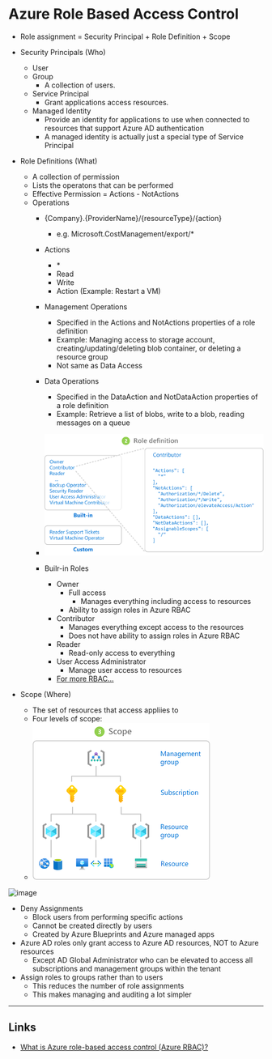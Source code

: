 # Azure Role Based Access Control
* Role assignment = Security Principal + Role Definition + Scope

* Security Principals (Who)
  * User
  * Group
    * A collection of users.
  * Service Principal
	* Grant applications access resources.
  * Managed Identity
	* Provide an identity for applications to use when connected to resources that support Azure AD authentication
	* A managed identity is actually just a special type of Service Principal

* Role Definitions (What)
  * A collection of permission
  * Lists the operatons that can be performed
  * Effective Permission = Actions - NotActions
  * Operations
    * {Company}.{ProviderName}/{resourceType}/{action}
      * e.g. Microsoft.CostManagement/export/*
    * Actions
      * \*
      * Read
      * Write
      * Action (Example: Restart a VM)
    * Management Operations
      * Specified in the Actions and NotActions properties of a role definition
	  * Example: Managing access to storage account, creating/updating/deleting blob container, or deleting a resource group
      * Not same as Data Access
    * Data Operations
      * Specified in the DataAction and NotDataAction properties of a role definition
      * Example: Retrieve a list of blobs, write to a blob, reading messages on a queue

    * ![Role definition](/images/rbac-role-definition.png)

    * Builr-in Roles
      * Owner
        * Full access
	      * Manages everything including access to resources
        * Ability to assign roles in Azure RBAC
      * Contributor
        * Manages everything except access to the resources
        * Does not have ability to assign roles in Azure RBAC
      * Reader
        * Read-only access to everything
      * User Access Administrator
        * Manage user access to resources
      * [For more RBAC...](https://learn.microsoft.com/en-us/azure/role-based-access-control/built-in-roles)

* Scope (Where)
  * The set of resources that access appliies to
  * Four levels of scope:
  * ![Four levels of scope](/images/rbac-scope.png)

![image](https://user-images.githubusercontent.com/10944397/230610712-b094a869-a933-4952-bd91-39f39b300f3f.png)

* Deny Assignments
  * Block users from performing specific actions
  * Cannot be created directly by users
  * Created by Azure Blueprints and Azure managed apps
* Azure AD roles only grant access to Azure AD resources, NOT to Azure resources
  * Except AD Global Administrator who can be elevated to access all subscriptions and management groups within the tenant
* Assign roles to groups rather than to users 
  * This reduces the number of role assignments
  * This makes managing and auditing a lot simpler 

---
## Links
* [What is Azure role-based access control (Azure RBAC)?](https://learn.microsoft.com/en-us/azure/role-based-access-control/overview)

